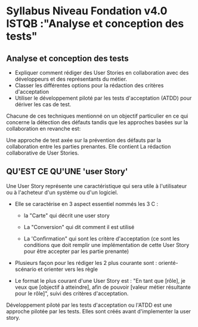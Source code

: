 # Syllabus Niveau Fondation  v4.0 ISTQB :"Analyse et conception des tests"

## Analyse et conception des tests

- Expliquer comment rédiger des User Stories en collaboration avec des développeurs et des représentants du métier.
- Classer les différentes options pour la rédaction des critères d'acceptation
- Utiliser le développement piloté par les tests d'acceptation (ATDD) pour dériver les cas de test.

Chacune de ces techniques mentionné on un objectif particulier en ce qui concerne la détection des défauts tandis que les approches basées sur la collaboration en revanche est:

Une approche de test axée sur la prévention des défauts par la collaboration entre les parties prenantes. Elle contient La rédaction collaborative de User Stories.

## QU'EST CE QU'UNE 'user Story'

Une User Story représente une caractéristique qui sera utile à l'utilisateur ou à l'acheteur d'un système ou d'un logiciel.

- Elle se caractérise en 3 aspect essentiel nommés les 3 C :

  - la "Carte" qui décrit une user story

  - La "Conversion" qui dit comment il est utilisé

  - La 'Confirmation" qui sont les critère d'acceptation (ce sont les conditions que doit remplir une implémentation de cette User Story pour être accepter par les partie prenante)

- Plusieurs façon pour les rédiger  les 2 plus courante sont : orienté-scénario et orienter vers les règle

- Le format le plus courant d'une User Story est : "En tant que [rôle], je veux que [objectif à atteindre], afin de pouvoir [valeur métier résultante pour le rôle]", suivi des critères d'acceptation.

Développement piloté par les tests d'acceptation ou l'ATDD est une approche pilotée par les tests. Elles sont créés avant d'implementer la user story.
